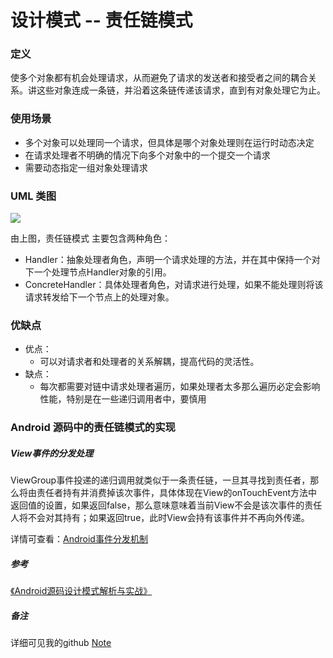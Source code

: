 # 设计模式 -- 责任链模式

### 定义

使多个对象都有机会处理请求，从而避免了请求的发送者和接受者之间的耦合关系。讲这些对象连成一条链，并沿着这条链传递该请求，直到有对象处理它为止。

### 使用场景

- 多个对象可以处理同一个请求，但具体是哪个对象处理则在运行时动态决定
- 在请求处理者不明确的情况下向多个对象中的一个提交一个请求
- 需要动态指定一组对象处理请求

### UML 类图

![](https://github.com/mrlsm/Note/blob/master/designPatterns/images/iterator_uml.jpg)

由上图，责任链模式 主要包含两种角色：
- Handler：抽象处理者角色，声明一个请求处理的方法，并在其中保持一个对下一个处理节点Handler对象的引用。
- ConcreteHandler：具体处理者角色，对请求进行处理，如果不能处理则将该请求转发给下一个节点上的处理对象。

### 优缺点
- 优点：
    - 可以对请求者和处理者的关系解耦，提高代码的灵活性。
- 缺点：
    - 每次都需要对链中请求处理者遍历，如果处理者太多那么遍历必定会影响性能，特别是在一些递归调用者中，要慎用

### Android 源码中的责任链模式的实现

##### View事件的分发处理

ViewGroup事件投递的递归调用就类似于一条责任链，一旦其寻找到责任者，那么将由责任者持有并消费掉该次事件，具体体现在View的onTouchEvent方法中返回值的设置，如果返回false，那么意味意味着当前View不会是该次事件的责任人将不会对其持有；如果返回true，此时View会持有该事件并不再向外传递。

详情可查看：[Android事件分发机制](http://gityuan.com/2015/09/19/android-touch/)

##### 参考
[《Android源码设计模式解析与实战》](https://book.douban.com/subject/26644935/)

##### 备注
详细可见我的github [Note](https://github.com/mrlsm/Note)
